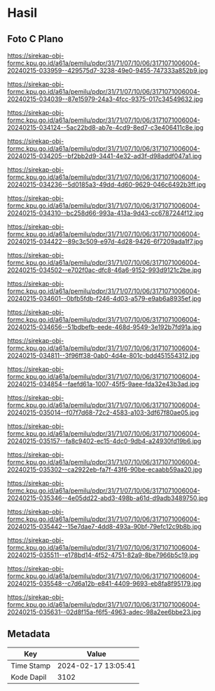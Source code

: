 # Hasil

## Foto C Plano

https://sirekap-obj-formc.kpu.go.id/a61a/pemilu/pdpr/31/71/07/10/06/3171071006004-20240215-033959--429575d7-3238-49e0-9455-747333a852b9.jpg

https://sirekap-obj-formc.kpu.go.id/a61a/pemilu/pdpr/31/71/07/10/06/3171071006004-20240215-034039--87e15979-24a3-4fcc-9375-017c34549632.jpg

https://sirekap-obj-formc.kpu.go.id/a61a/pemilu/pdpr/31/71/07/10/06/3171071006004-20240215-034124--5ac22bd8-ab7e-4cd9-8ed7-c3e406411c8e.jpg

https://sirekap-obj-formc.kpu.go.id/a61a/pemilu/pdpr/31/71/07/10/06/3171071006004-20240215-034205--bf2bb2d9-3441-4e32-ad3f-d98addf047a1.jpg

https://sirekap-obj-formc.kpu.go.id/a61a/pemilu/pdpr/31/71/07/10/06/3171071006004-20240215-034236--5d0185a3-49dd-4d60-9629-046c6492b3ff.jpg

https://sirekap-obj-formc.kpu.go.id/a61a/pemilu/pdpr/31/71/07/10/06/3171071006004-20240215-034310--bc258d66-993a-413a-9d43-cc6787244f12.jpg

https://sirekap-obj-formc.kpu.go.id/a61a/pemilu/pdpr/31/71/07/10/06/3171071006004-20240215-034422--89c3c509-e97d-4d28-9426-6f7209ada1f7.jpg

https://sirekap-obj-formc.kpu.go.id/a61a/pemilu/pdpr/31/71/07/10/06/3171071006004-20240215-034502--e702f0ac-dfc8-46a6-9152-993d9121c2be.jpg

https://sirekap-obj-formc.kpu.go.id/a61a/pemilu/pdpr/31/71/07/10/06/3171071006004-20240215-034601--0bfb5fdb-f246-4d03-a579-e9ab6a8935ef.jpg

https://sirekap-obj-formc.kpu.go.id/a61a/pemilu/pdpr/31/71/07/10/06/3171071006004-20240215-034656--51bdbefb-eede-468d-9549-3e192b7fd91a.jpg

https://sirekap-obj-formc.kpu.go.id/a61a/pemilu/pdpr/31/71/07/10/06/3171071006004-20240215-034811--3f96ff38-0ab0-4d4e-801c-bdd451554312.jpg

https://sirekap-obj-formc.kpu.go.id/a61a/pemilu/pdpr/31/71/07/10/06/3171071006004-20240215-034854--faefd61a-1007-45f5-9aee-fda32e43b3ad.jpg

https://sirekap-obj-formc.kpu.go.id/a61a/pemilu/pdpr/31/71/07/10/06/3171071006004-20240215-035014--f07f7d68-72c2-4583-a103-3df67f80ae05.jpg

https://sirekap-obj-formc.kpu.go.id/a61a/pemilu/pdpr/31/71/07/10/06/3171071006004-20240215-035157--fa8c9402-ec15-4dc0-9db4-a24930fd19b6.jpg

https://sirekap-obj-formc.kpu.go.id/a61a/pemilu/pdpr/31/71/07/10/06/3171071006004-20240215-035302--ca2922eb-fa7f-43f6-90be-ecaabb59aa20.jpg

https://sirekap-obj-formc.kpu.go.id/a61a/pemilu/pdpr/31/71/07/10/06/3171071006004-20240215-035346--4e05dd22-abd3-498b-a61d-d9adb3489750.jpg

https://sirekap-obj-formc.kpu.go.id/a61a/pemilu/pdpr/31/71/07/10/06/3171071006004-20240215-035442--15e7dae7-4dd8-493a-90bf-79efc12c9b8b.jpg

https://sirekap-obj-formc.kpu.go.id/a61a/pemilu/pdpr/31/71/07/10/06/3171071006004-20240215-035511--e178bd14-4f52-4751-82a9-8be7966b5c19.jpg

https://sirekap-obj-formc.kpu.go.id/a61a/pemilu/pdpr/31/71/07/10/06/3171071006004-20240215-035548--c7d6a12b-e841-4409-9693-eb8fa8f95179.jpg

https://sirekap-obj-formc.kpu.go.id/a61a/pemilu/pdpr/31/71/07/10/06/3171071006004-20240215-035631--02d8f15a-f6f5-4963-adec-98a2ee6bbe23.jpg


## Metadata

| Key        | Value               |
| ---------- | ------------------- |
| Time Stamp | 2024-02-17 13:05:41 |
| Kode Dapil | 3102                |



